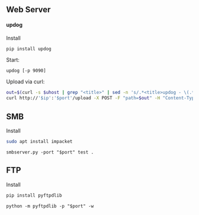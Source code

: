 
## Web Server

#### updog
Install
```sh
pip install updog
```

Start:

`updog [-p 9090]`

Upload via curl:

```sh
out=$(curl -s $uhost | grep "<title>" | sed -n 's/.*<title>updog - \(.*\)<\/title>.*/\1/p')
curl http://'$ip':'$port'/upload -X POST -F "path=$out" -H "Content-Type: multipart/form-data" -F "file=@'$filename',filename=$filename" 
```


## SMB
Install
```sh
sudo apt install impacket
```


`smbserver.py -port "$port" test .`

## FTP
Install
```sh
pip install pyftpdlib
```

`python -m pyftpdlib -p "$port" -w`